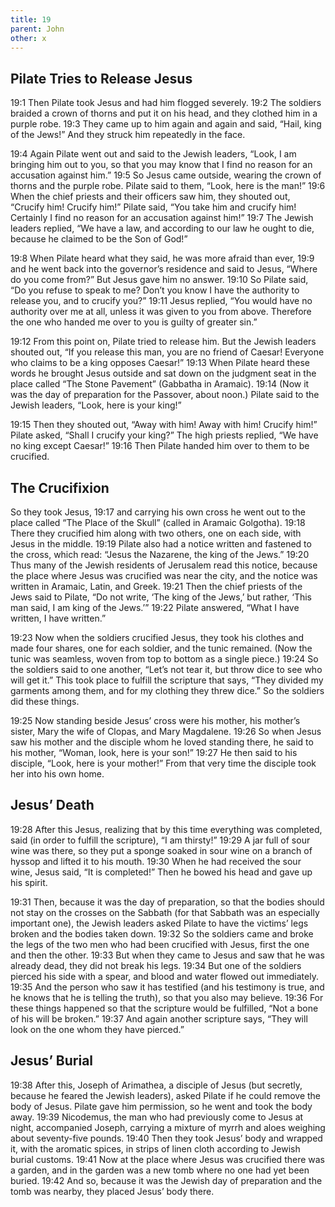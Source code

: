 ```yaml
---
title: 19
parent: John
other: x
---
```


## Pilate Tries to Release Jesus

<a name="19:1">19:1</a> Then Pilate took Jesus and had him flogged severely. <a name="19:2">19:2</a> The soldiers braided a crown of thorns and put it on his head, and they clothed him in a purple robe. <a name="19:3">19:3</a> They came up to him again and again and said, “Hail, king of the Jews!” And they struck him repeatedly in the face.

<a name="19:4">19:4</a> Again Pilate went out and said to the Jewish leaders, “Look, I am bringing him out to you, so that you may know that I find no reason for an accusation against him.” <a name="19:5">19:5</a> So Jesus came outside, wearing the crown of thorns and the purple robe. Pilate said to them, “Look, here is the man!” <a name="19:6">19:6</a> When the chief priests and their officers saw him, they shouted out, “Crucify him! Crucify him!” Pilate said, “You take him and crucify him! Certainly I find no reason for an accusation against him!” <a name="19:7">19:7</a> The Jewish leaders replied, “We have a law, and according to our law he ought to die, because he claimed to be the Son of God!”

<a name="19:8">19:8</a> When Pilate heard what they said, he was more afraid than ever, <a name="19:9">19:9</a> and he went back into the governor’s residence and said to Jesus, “Where do you come from?” But Jesus gave him no answer. <a name="19:10">19:10</a> So Pilate said, “Do you refuse to speak to me? Don’t you know I have the authority to release you, and to crucify you?” <a name="19:11">19:11</a> Jesus replied, “You would have no authority over me at all, unless it was given to you from above. Therefore the one who handed me over to you is guilty of greater sin.”

<a name="19:12">19:12</a> From this point on, Pilate tried to release him. But the Jewish leaders shouted out, “If you release this man, you are no friend of Caesar! Everyone who claims to be a king opposes Caesar!” <a name="19:13">19:13</a> When Pilate heard these words he brought Jesus outside and sat down on the judgment seat in the place called “The Stone Pavement” (Gabbatha in Aramaic). <a name="19:14">19:14</a> (Now it was the day of preparation for the Passover, about noon.) Pilate said to the Jewish leaders, “Look, here is your king!”

<a name="19:15">19:15</a> Then they shouted out, “Away with him! Away with him! Crucify him!” Pilate asked, “Shall I crucify your king?” The high priests replied, “We have no king except Caesar!” <a name="19:16">19:16</a> Then Pilate handed him over to them to be crucified.

## The Crucifixion

So they took Jesus, <a name="19:17">19:17</a> and carrying his own cross he went out to the place called “The Place of the Skull” (called in Aramaic Golgotha). <a name="19:18">19:18</a> There they crucified him along with two others, one on each side, with Jesus in the middle. <a name="19:19">19:19</a> Pilate also had a notice written and fastened to the cross, which read: “Jesus the Nazarene, the king of the Jews.” <a name="19:20">19:20</a> Thus many of the Jewish residents of Jerusalem read this notice, because the place where Jesus was crucified was near the city, and the notice was written in Aramaic, Latin, and Greek. <a name="19:21">19:21</a> Then the chief priests of the Jews said to Pilate, “Do not write, ‘The king of the Jews,’ but rather, ‘This man said, I am king of the Jews.’” <a name="19:22">19:22</a> Pilate answered, “What I have written, I have written.”

<a name="19:23">19:23</a> Now when the soldiers crucified Jesus, they took his clothes and made four shares, one for each soldier, and the tunic remained. (Now the tunic was seamless, woven from top to bottom as a single piece.) <a name="19:24">19:24</a> So the soldiers said to one another, “Let’s not tear it, but throw dice to see who will get it.” This took place to fulfill the scripture that says, “They divided my garments among them, and for my clothing they threw dice.” So the soldiers did these things.

<a name="19:25">19:25</a> Now standing beside Jesus’ cross were his mother, his mother’s sister, Mary the wife of Clopas, and Mary Magdalene. <a name="19:26">19:26</a> So when Jesus saw his mother and the disciple whom he loved standing there, he said to his mother, “Woman, look, here is your son!” <a name="19:27">19:27</a> He then said to his disciple, “Look, here is your mother!” From that very time the disciple took her into his own home.

## Jesus’ Death

<a name="19:28">19:28</a> After this Jesus, realizing that by this time everything was completed, said (in order to fulfill the scripture), “I am thirsty!” <a name="19:29">19:29</a> A jar full of sour wine was there, so they put a sponge soaked in sour wine on a branch of hyssop and lifted it to his mouth. <a name="19:30">19:30</a> When he had received the sour wine, Jesus said, “It is completed!” Then he bowed his head and gave up his spirit.

<a name="19:31">19:31</a> Then, because it was the day of preparation, so that the bodies should not stay on the crosses on the Sabbath (for that Sabbath was an especially important one), the Jewish leaders asked Pilate to have the victims’ legs broken and the bodies taken down. <a name="19:32">19:32</a> So the soldiers came and broke the legs of the two men who had been crucified with Jesus, first the one and then the other. <a name="19:33">19:33</a> But when they came to Jesus and saw that he was already dead, they did not break his legs. <a name="19:34">19:34</a> But one of the soldiers pierced his side with a spear, and blood and water flowed out immediately. <a name="19:35">19:35</a> And the person who saw it has testified (and his testimony is true, and he knows that he is telling the truth), so that you also may believe. <a name="19:36">19:36</a> For these things happened so that the scripture would be fulfilled, “Not a bone of his will be broken.” <a name="19:37">19:37</a> And again another scripture says, “They will look on the one whom they have pierced.”

## Jesus’ Burial

<a name="19:38">19:38</a> After this, Joseph of Arimathea, a disciple of Jesus (but secretly, because he feared the Jewish leaders), asked Pilate if he could remove the body of Jesus. Pilate gave him permission, so he went and took the body away. <a name="19:39">19:39</a> Nicodemus, the man who had previously come to Jesus at night, accompanied Joseph, carrying a mixture of myrrh and aloes weighing about seventy-five pounds. <a name="19:40">19:40</a> Then they took Jesus’ body and wrapped it, with the aromatic spices, in strips of linen cloth according to Jewish burial customs. <a name="19:41">19:41</a> Now at the place where Jesus was crucified there was a garden, and in the garden was a new tomb where no one had yet been buried. <a name="19:42">19:42</a> And so, because it was the Jewish day of preparation and the tomb was nearby, they placed Jesus’ body there.
